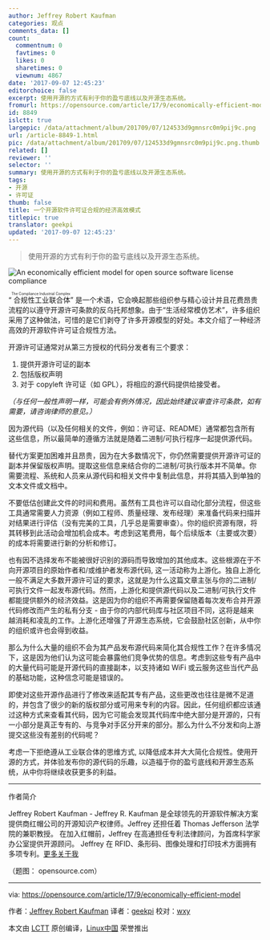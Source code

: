 ```yaml
---
author: Jeffrey Robert Kaufman
categories: 观点
comments_data: []
count:
  commentnum: 0
  favtimes: 0
  likes: 0
  sharetimes: 0
  viewnum: 4867
date: '2017-09-07 12:45:23'
editorchoice: false
excerpt: 使用开源的方式有利于你的盈亏底线以及开源生态系统。
fromurl: https://opensource.com/article/17/9/economically-efficient-model
id: 8849
islctt: true
largepic: /data/attachment/album/201709/07/124533d9gmnsrc0m9pij9c.png
url: /article-8849-1.html
pic: /data/attachment/album/201709/07/124533d9gmnsrc0m9pij9c.png.thumb.jpg
related: []
reviewer: ''
selector: ''
summary: 使用开源的方式有利于你的盈亏底线以及开源生态系统。
tags:
- 开源
- 许可证
thumb: false
title: 一个开源软件许可证合规的经济高效模式
titlepic: true
translator: geekpi
updated: '2017-09-07 12:45:23'
---
```



> 
> 使用开源的方式有利于你的盈亏底线以及开源生态系统。
> 
> 
> 


![An economically efficient model for open source software license compliance](/data/attachment/album/201709/07/124533d9gmnsrc0m9pij9c.png "An economically efficient model for open source software license compliance")


“<ruby> 合规性工业联合体 <rt>  The Compliance Industrial Complex </rt></ruby>” 是一个术语，它会唤起那些组织参与精心设计并且花费昂贵流程的以遵守开源许可条款的反乌托邦想象。由于“生活经常模仿艺术”，许多组织采用了这种做法，可惜的是它们剥夺了许多开源模型的好处。本文介绍了一种经济高效的开源软件许可证合规性方法。


开源许可证通常对从第三方授权的代码分发者有三个要求：


1. 提供开源许可证的副本
2. 包括版权声明
3. 对于 copyleft 许可证（如 GPL），将相应的源代码提供给接受者。


*（与任何一般性声明一样，可能会有例外情况，因此始终建议审查许可条款，如有需要，请咨询律师的意见。）*


因为源代码（以及任何相关的文件，例如：许可证、README）通常都包含所有这些信息，所以最简单的遵循方法就是随着二进制/可执行程序一起提供源代码。


替代方案更加困难并且昂贵，因为在大多数情况下，你仍然需要提供开源许可证的副本并保留版权声明。提取这些信息来结合你的二进制/可执行版本并不简单。你需要流程、系统和人员来从源代码和相关文件中复制此信息，并将其插入到单独的文本文件或文档中。


不要低估创建此文件的时间和费用。虽然有工具也许可以自动化部分流程，但这些工具通常需要人力资源（例如工程师、质量经理、发布经理）来准备代码来扫描并对结果进行评估（没有完美的工具，几乎总是需要审查）。你的组织资源有限，将其转移到此活动会增加机会成本。考虑到这笔费用，每个后续版本（主要或次要）的成本将需要进行新的分析和修订。


也有因不选择发布不能被很好识别的源码而导致增加的其他成本。这些根源在于不向开源项目的原始作者和/或维护者发布源代码, 这一活动称为上游化。独自上游化一般不满足大多数开源许可证的要求，这就是为什么这篇文章主张与你的二进制/可执行文件一起发布源代码。然而，上游化和提供源代码以及二进制/可执行文件都能提供额外的经济效益。这是因为你的组织不再需要保留随着每次发布合并开源代码修改而产生的私有分支 - 由于你的内部代码库与社区项目不同，这将是越来越消耗和凌乱的工作。上游化还增强了开源生态系统，它会鼓励社区创新，从中你的组织或许也会得到收益。


那么为什么大量的组织不会为其产品发布源代码来简化其合规性工作？在许多情况下，这是因为他们认为这可能会暴露他们竞争优势的信息。考虑到这些专有产品中的大量代码可能是开源代码的直接副本，以支持诸如 WiFi 或云服务这些当代产品的基础功能，这种信念可能是错误的。


即使对这些开源作品进行了修改来适配其专有产品，这些更改也往往是微不足道的，并包含了很少的新的版权部分或可用来专利的内容。因此，任何组织都应该通过这种方式来查看其代码，因为它可能会发现其代码库中绝大部分是开源的，只有一小部分是真正专有的、与竞争对手区分开来的部分。那么为什么不分发和向上游提交这些没有差别的代码呢？


考虑一下拒绝遵从工业联合体的思维方式, 以降低成本并大大简化合规性。使用开源的方式，并体验发布你的源代码的乐趣，以造福于你的盈亏底线和开源生态系统，从中你将继续收获更多的利益。




---


作者简介


Jeffrey Robert Kaufman - Jeffrey R. Kaufman 是全球领先的开源软件解决方案提供商红帽公司的开源知识产权律师。Jeffrey 还担任着 Thomas Jefferson 法学院的兼职教授。 在加入红帽前，Jeffrey 在高通担任专利法律顾问，为首席科学家办公室提供开源顾问。 Jeffrey 在 RFID、条形码、图像处理和打印技术方面拥有多项专利。[更多关于我](https://opensource.com/users/jkaufman)


（题图： opensource.com）




---


via: <https://opensource.com/article/17/9/economically-efficient-model>


作者：[Jeffrey Robert Kaufman](https://opensource.com/users/jkaufman) 译者：[geekpi](https://github.com/geekpi) 校对：[wxy](https://github.com/wxy)


本文由 [LCTT](https://github.com/LCTT/TranslateProject) 原创编译，[Linux中国](https://linux.cn/) 荣誉推出